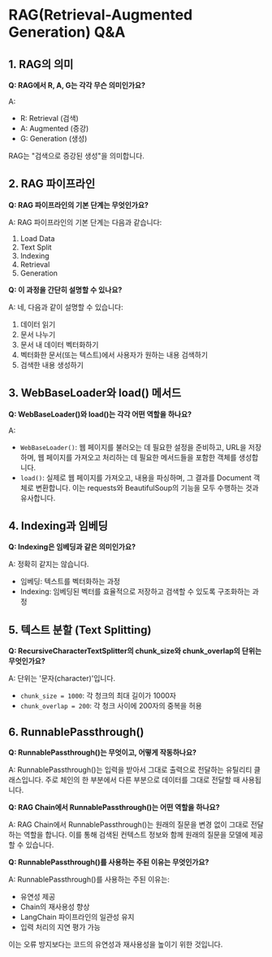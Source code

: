 # RAG(Retrieval-Augmented Generation) Q&A

## 1. RAG의 의미

**Q: RAG에서 R, A, G는 각각 무슨 의미인가요?**

A:
- R: Retrieval (검색)
- A: Augmented (증강)
- G: Generation (생성)

RAG는 "검색으로 증강된 생성"을 의미합니다.

## 2. RAG 파이프라인

**Q: RAG 파이프라인의 기본 단계는 무엇인가요?**

A: RAG 파이프라인의 기본 단계는 다음과 같습니다:
1. Load Data
2. Text Split
3. Indexing
4. Retrieval
5. Generation

**Q: 이 과정을 간단히 설명할 수 있나요?**

A: 네, 다음과 같이 설명할 수 있습니다:
1. 데이터 읽기
2. 문서 나누기
3. 문서 내 데이터 벡터화하기
4. 벡터화한 문서(또는 텍스트)에서 사용자가 원하는 내용 검색하기
5. 검색한 내용 생성하기

## 3. WebBaseLoader와 load() 메서드

**Q: WebBaseLoader()와 load()는 각각 어떤 역할을 하나요?**

A:
- `WebBaseLoader()`: 웹 페이지를 불러오는 데 필요한 설정을 준비하고, URL을 저장하며, 웹 페이지를 가져오고 처리하는 데 필요한 메서드들을 포함한 객체를 생성합니다.
- `load()`: 실제로 웹 페이지를 가져오고, 내용을 파싱하며, 그 결과를 Document 객체로 변환합니다. 이는 requests와 BeautifulSoup의 기능을 모두 수행하는 것과 유사합니다.

## 4. Indexing과 임베딩

**Q: Indexing은 임베딩과 같은 의미인가요?**

A: 정확히 같지는 않습니다.
- 임베딩: 텍스트를 벡터화하는 과정
- Indexing: 임베딩된 벡터를 효율적으로 저장하고 검색할 수 있도록 구조화하는 과정

## 5. 텍스트 분할 (Text Splitting)

**Q: RecursiveCharacterTextSplitter의 chunk_size와 chunk_overlap의 단위는 무엇인가요?**

A: 단위는 '문자(character)'입니다.
- `chunk_size = 1000`: 각 청크의 최대 길이가 1000자
- `chunk_overlap = 200`: 각 청크 사이에 200자의 중복을 허용

## 6. RunnablePassthrough()

**Q: RunnablePassthrough()는 무엇이고, 어떻게 작동하나요?**

A: RunnablePassthrough()는 입력을 받아서 그대로 출력으로 전달하는 유틸리티 클래스입니다. 주로 체인의 한 부분에서 다른 부분으로 데이터를 그대로 전달할 때 사용됩니다.

**Q: RAG Chain에서 RunnablePassthrough()는 어떤 역할을 하나요?**

A: RAG Chain에서 RunnablePassthrough()는 원래의 질문을 변경 없이 그대로 전달하는 역할을 합니다. 이를 통해 검색된 컨텍스트 정보와 함께 원래의 질문을 모델에 제공할 수 있습니다.

**Q: RunnablePassthrough()를 사용하는 주된 이유는 무엇인가요?**

A: RunnablePassthrough()를 사용하는 주된 이유는:
- 유연성 제공
- Chain의 재사용성 향상
- LangChain 파이프라인의 일관성 유지
- 입력 처리의 지연 평가 가능

이는 오류 방지보다는 코드의 유연성과 재사용성을 높이기 위한 것입니다.
